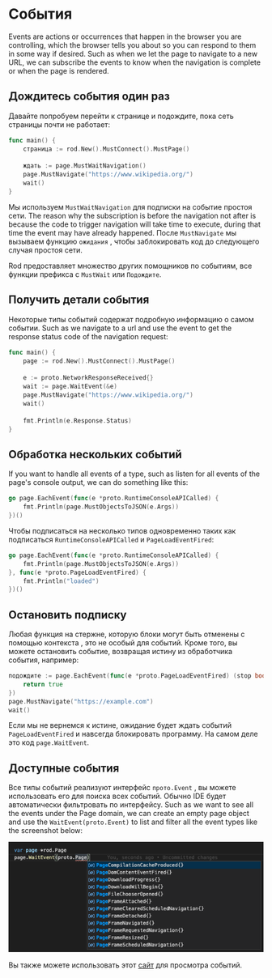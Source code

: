 # События

Events are actions or occurrences that happen in the browser you are controlling, which the browser tells you about so you can respond to them in some way if desired. Such as when we let the page to navigate to a new URL, we can subscribe the events to know when the navigation is complete or when the page is rendered.

## Дождитесь события один раз

Давайте попробуем перейти к странице и подождите, пока сеть страницы почти не работает:

```go
func main() {
    страница := rod.New().MustConnect().MustPage()

    ждать := page.MustWaitNavigation()
    page.MustNavigate("https://www.wikipedia.org/")
    wait()
}
```

Мы используем `MustWaitNavigation` для подписки на событие простоя сети. The reason why the subscription is before the navigation not after is because the code to trigger navigation will take time to execute, during that time the event may have already happened. После `MustNavigate` мы вызываем функцию `ожидания` , чтобы заблокировать код до следующего случая простоя сети.

Rod предоставляет множество других помощников по событиям, все функции префикса с `MustWait` или `Подождите`.

## Получить детали события

Некоторые типы событий содержат подробную информацию о самом событии. Such as we navigate to a url and use the event to get the response status code of the navigation request:

```go
func main() {
    page := rod.New().MustConnect().MustPage()

    e := proto.NetworkResponseReceived{}
    wait := page.WaitEvent(&e)
    page.MustNavigate("https://www.wikipedia.org/")
    wait()

    fmt.Println(e.Response.Status)
}
```

## Обработка нескольких событий

If you want to handle all events of a type, such as listen for all events of the page's console output, we can do something like this:

```go
go page.EachEvent(func(e *proto.RuntimeConsoleAPICalled) {
    fmt.Println(page.MustObjectsToJSON(e.Args))
})()
```

Чтобы подписаться на несколько типов одновременно таких как подписаться `RuntimeConsoleAPICalled` и `PageLoadEventFired`:

```go
go page.EachEvent(func(e *proto.RuntimeConsoleAPICalled) {
    fmt.Println(page.MustObjectsToJSON(e.Args))
}, func(e *proto.PageLoadEventFired) {
    fmt.Println("loaded")
})()
```

## Остановить подписку

Любая функция на стержне, которую блоки могут быть отменены с помощью контекста [](context-and-timeout.md), это не особый для событий. Кроме того, вы можете остановить событие, возвращая истину из обработчика события, например:

```go
подождите := page.EachEvent(func(e *proto.PageLoadEventFired) (stop bool) {
    return true
})
page.MustNavigate("https://example.com")
wait()
```

Если мы не вернемся к истине, ожидание будет ждать событий `PageLoadEventFired` и навсегда блокировать программу. На самом деле это код `page.WaitEvent`.

## Доступные события

Все типы событий реализуют интерфейс `прото.Event` , вы можете использовать его для поиска всех событий. Обычно IDE будет автоматически фильтровать по интерфейсу. Such as we want to see all the events under the Page domain, we can create an empty page object and use the `WaitEvent(proto.Event)` to list and filter all the event types like the screenshot below:

![список событий](event-list.png)

Вы также можете использовать этот [сайт](https://chromedevtools.github.io/devtools-protocol/tot/Page) для просмотра событий.
